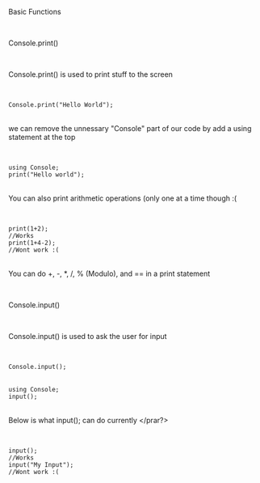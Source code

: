 <head>

<link rel="stylesheet" type="text/css" href="https://mervinpais.github.io/Easy14_Programing_language/style.css">

</head>

<body class="dark_body">

<head1> Basic Functions </head1>

<br>

<head3> Console.print() </head3>

<br>

<para>Console.print() is used to print stuff to the screen</para>

<br>

<code class="language-csharp">
Console.print("Hello World");
</code>

<br>

<para> we can remove the unnessary "Console" part of our code by add a using statement at the top </para>

<br>

<code class="language-csharp">
using Console;
print("Hello world");
</code>

<br>

<para> You can also print arithmetic operations (only one at a time though :( </para>

<br>

<code class="language-csharp">
print(1+2);
//Works
print(1+4-2);
//Wont work :(
</code>
<br>

<para> You can do +, -, *, /, % (Modulo), and == in a print statement </para>

<br>

<head3> Console.input() </head3>

<br>

<para> Console.input() is used to ask the user for input </para>

<br>

<code class="language-csharp">
Console.input();
</code>

<br>

<code class="language-csharp">
using Console;
input();
</code>

<br>

<para> Below is what input(); can do currently </prar?>

<br>

<code class="language-csharp">
input();
//Works
input("My Input");
//Wont work :(
</code>

<br>

</body>
